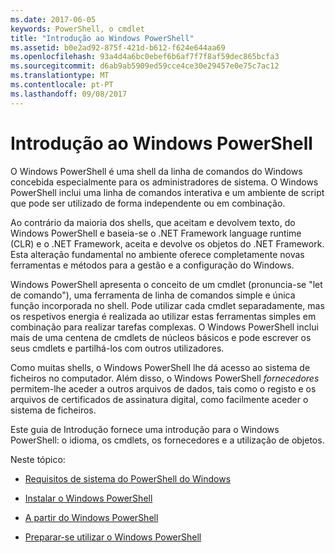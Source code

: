 ```yaml
---
ms.date: 2017-06-05
keywords: PowerShell, o cmdlet
title: "Introdução ao Windows PowerShell"
ms.assetid: b0e2ad92-875f-421d-b612-f624e644aa69
ms.openlocfilehash: 93a4d4a6bc0ebef6b6af7f7f8af59dec865bcfa3
ms.sourcegitcommit: d6ab9ab5909ed59cce4ce30e29457e0e75c7ac12
ms.translationtype: MT
ms.contentlocale: pt-PT
ms.lasthandoff: 09/08/2017
---
```

# <a name="getting-started-with-windows-powershell"></a>Introdução ao Windows PowerShell
O Windows PowerShell é uma shell da linha de comandos do Windows concebida especialmente para os administradores de sistema. O Windows PowerShell inclui uma linha de comandos interativa e um ambiente de script que pode ser utilizado de forma independente ou em combinação.

Ao contrário da maioria dos shells, que aceitam e devolvem texto, do Windows PowerShell e baseia-se o .NET Framework language runtime (CLR) e o .NET Framework, aceita e devolve os objetos do .NET Framework. Esta alteração fundamental no ambiente oferece completamente novas ferramentas e métodos para a gestão e a configuração do Windows.

Windows PowerShell apresenta o conceito de um cmdlet (pronuncia-se "let de comando"), uma ferramenta de linha de comandos simple e única função incorporada no shell. Pode utilizar cada cmdlet separadamente, mas os respetivos energia é realizada ao utilizar estas ferramentas simples em combinação para realizar tarefas complexas. O Windows PowerShell inclui mais de uma centena de cmdlets de núcleos básicos e pode escrever os seus cmdlets e partilhá-los com outros utilizadores.

Como muitas shells, o Windows PowerShell lhe dá acesso ao sistema de ficheiros no computador. Além disso, o Windows PowerShell *fornecedores* permitem-lhe aceder a outros arquivos de dados, tais como o registo e os arquivos de certificados de assinatura digital, como facilmente aceder o sistema de ficheiros.

Este guia de Introdução fornece uma introdução para o Windows PowerShell: o idioma, os cmdlets, os fornecedores e a utilização de objetos.

Neste tópico:

- [Requisitos de sistema do PowerShell do Windows](../setup/Windows-PowerShell-System-Requirements.md)

- [Instalar o Windows PowerShell](../setup/Installing-Windows-PowerShell.md)

- [A partir do Windows PowerShell](../setup/Starting-Windows-PowerShell.md)

- [Preparar-se utilizar o Windows PowerShell](Getting-Ready-to-Use-Windows-PowerShell.md)


